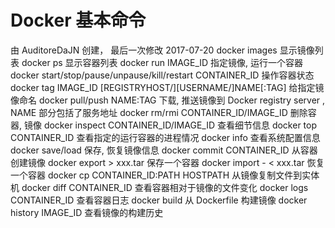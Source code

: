 # Docker 基本命令
由 AuditoreDaJN 创建， 最后一次修改 2017-07-20
docker images
显示镜像列表
docker ps
显示容器列表
docker run IMAGE_ID
指定镜像, 运行一个容器
docker start/stop/pause/unpause/kill/restart CONTAINER_ID
操作容器状态
docker tag IMAGE_ID [REGISTRYHOST/][USERNAME/]NAME[:TAG]
给指定镜像命名
docker pull/push NAME:TAG
下载, 推送镜像到 Docker registry server , NAME 部分包括了服务地址
docker rm/rmi CONTAINER_ID/IMAGE_ID
删除容器, 镜像
docker inspect CONTAINER_ID/IMAGE_ID
查看细节信息
docker top CONTAINER_ID
查看指定的运行容器的进程情况
docker info
查看系统配置信息
docker save/load
保存, 恢复镜像信息
docker commit CONTAINER_ID
从容器创建镜像
docker export > xxx.tar
保存一个容器
docker import - < xxx.tar
恢复一个容器
docker cp CONTAINER_ID:PATH HOSTPATH
从镜像复制文件到实体机
docker diff CONTAINER_ID
查看容器相对于镜像的文件变化
docker logs CONTAINER_ID
查看容器日志
docker build
从 Dockerfile 构建镜像
docker history IMAGE_ID
查看镜像的构建历史
